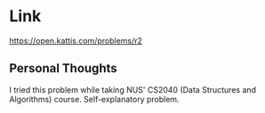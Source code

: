 # Link

https://open.kattis.com/problems/r2

## Personal Thoughts

I tried this problem while taking NUS' CS2040 (Data Structures and Algorithms) course. Self-explanatory problem.

